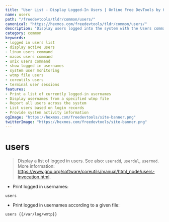 ```yaml
---
title: "User List - Display Logged-In Users | Online Free DevTools by Hexmos"
name: users
path: "/freedevtools/tldr/common/users/"
canonical: "https://hexmos.com/freedevtools/tldr/common/users/"
description: "Display users logged into the system with the Users command. Check current user sessions and improve system monitoring. Free online tool, no registration required."
category: common
keywords:
- logged in users list
- display active users
- linux users command
- macos users command
- unix users command
- show logged in usernames
- system user monitoring
- wtmp file users
- coreutils users
- terminal user sessions
features:
- Print a list of currently logged-in usernames
- Display usernames from a specified wtmp file
- Report all users across the system
- List users based on login records
- Provide system activity information
ogImage: "https://hexmos.com/freedevtools/site-banner.png"
twitterImage: "https://hexmos.com/freedevtools/site-banner.png"
---
```


# users

> Display a list of logged in users.
> See also: `useradd`, `userdel`, `usermod`.
> More information: <https://www.gnu.org/software/coreutils/manual/html_node/users-invocation.html>.

- Print logged in usernames:

`users`

- Print logged in usernames according to a given file:

`users {{/var/log/wmtp}}`
